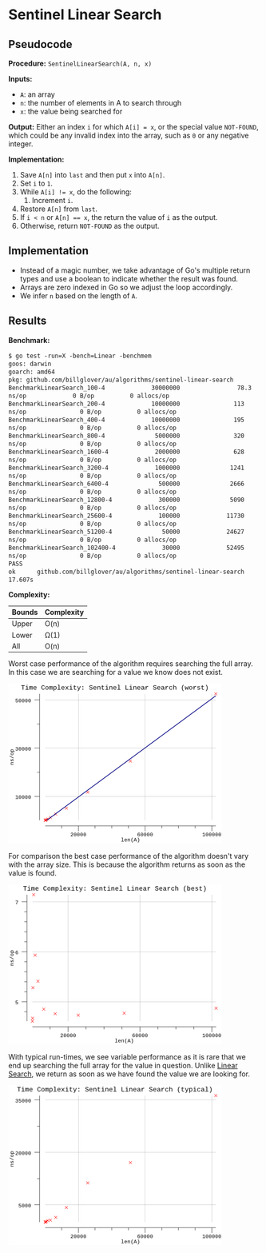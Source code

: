 # Sentinel Linear Search

## Pseudocode

**Procedure:** `SentinelLinearSearch(A, n, x)`

**Inputs:**

* `A`: an array
* `n`: the number of elements in A to search through
* `x`: the value being searched for

**Output:** Either an index `i` for which `A[i] = x`, or the special value `NOT-FOUND`, which could be any invalid index into the array, such as `0` or any negative integer.

**Implementation:**

1. Save `A[n]` into `last` and then put `x` into `A[n]`.
2. Set `i` to `1`.
3. While `A[i] != x`, do the following:
   1. Increment `i`.
4. Restore `A[n]` from `last`.
5. If `i < n` or `A[n] == x`, the return the value of `i` as the output.
6. Otherwise, return `NOT-FOUND` as the output.

## Implementation

* Instead of a magic number, we take advantage of Go's multiple return types and use a boolean to indicate whether the result was found.
* Arrays are zero indexed in Go so we adjust the loop accordingly.
* We infer `n` based on the length of `A`.

## Results

**Benchmark:**

```plain
$ go test -run=X -bench=Linear -benchmem
goos: darwin
goarch: amd64
pkg: github.com/billglover/au/algorithms/sentinel-linear-search
BenchmarkLinearSearch_100-4             30000000                78.3 ns/op             0 B/op          0 allocs/op
BenchmarkLinearSearch_200-4             10000000               113 ns/op               0 B/op          0 allocs/op
BenchmarkLinearSearch_400-4             10000000               195 ns/op               0 B/op          0 allocs/op
BenchmarkLinearSearch_800-4              5000000               320 ns/op               0 B/op          0 allocs/op
BenchmarkLinearSearch_1600-4             2000000               628 ns/op               0 B/op          0 allocs/op
BenchmarkLinearSearch_3200-4             1000000              1241 ns/op               0 B/op          0 allocs/op
BenchmarkLinearSearch_6400-4              500000              2666 ns/op               0 B/op          0 allocs/op
BenchmarkLinearSearch_12800-4             300000              5090 ns/op               0 B/op          0 allocs/op
BenchmarkLinearSearch_25600-4             100000             11730 ns/op               0 B/op          0 allocs/op
BenchmarkLinearSearch_51200-4              50000             24627 ns/op               0 B/op          0 allocs/op
BenchmarkLinearSearch_102400-4             30000             52495 ns/op               0 B/op          0 allocs/op
PASS
ok      github.com/billglover/au/algorithms/sentinel-linear-search      17.607s
```

**Complexity:**

| Bounds | Complexity |
|--------|------------|
| Upper  | O(n)       |
| Lower  | Ω(1)       |
| All    | O(n)       |

Worst case performance of the algorithm requires searching the full array. In this case we are searching for a value we know does not exist.

![Time Complexity: Linear Search](img/complexity_time_worst.png)

For comparison the best case performance of the algorithm doesn't vary with the array size. This is because the algorithm returns as soon as the value is found.

![Time Complexity: Linear Search](img/complexity_time_best.png)

With typical run-times, we see variable performance as it is rare that we end up searching the full array for the value in question. Unlike [Linear Search](algorithms/linear-search/), we return as soon as we have found the value we are looking for.

![Time Complexity: Linear Search](img/complexity_time_typical.png)
